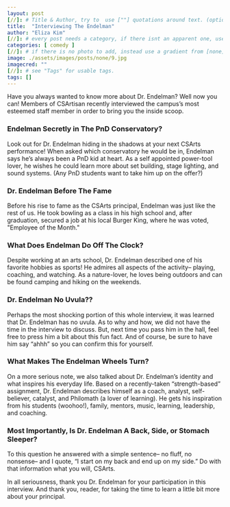 ```yaml
---
layout: post
[//]: # Title & Author, try to  use [""] quotations around text. (optional, just formality).
title:  "Interviewing The Endelman"
author: "Eliza Kim"
[//]: # every post needs a category, if there isnt an apparent one, use [misc].
categories: [ comedy ]
[//]: # if there is no photo to add, instead use a gradient from [none] folder by picking a number from 1-10. (all gradients are .jpg)
image: ./assets/images/posts/none/9.jpg
imagecred: ""
[//]: # see "Tags" for usable tags.
tags: []
---
```


Have you always wanted to know more about Dr. Endelman? Well
now you can! Members of CSArtisan recently interviewed the
campus’s most esteemed staff member in order to bring you the
inside scoop.

### Endelman Secretly in The PnD Conservatory?

Look out for Dr. Endelman hiding in the shadows at your next CSArts performance! When asked which conservatory he would be in, Endelman says he’s always been a PnD kid at heart. As a self appointed power-tool lover, he wishes he could learn more about set building, stage lighting, and sound systems. (Any PnD students want to take him up on the offer?)

### Dr. Endelman Before The Fame

Before his rise to fame as the CSArts principal, Endelman was just like the rest of us. He took bowling as a class in his high school and, after graduation, secured a job at his local Burger King, where he was voted, "Employee of the Month." 

### What Does Endelman Do Off The Clock?

Despite working at an arts school, Dr. Endelman described one of his favorite hobbies as sports! He admires all aspects of the activity– playing, coaching, and watching. As a nature-lover, he loves being outdoors and can be found camping and hiking on the weekends.

### Dr. Endelman No Uvula??

Perhaps the most shocking portion of this whole interview, it was learned that Dr. Endelman has no uvula. As to why and how, we did not have the time in the interview to discuss. But, next time you pass him in the hall, feel free to press him a bit about this fun fact. And of course, be sure to have him say “ahhh” so you can confirm this for yourself.

### What Makes The Endelman Wheels Turn?

On a more serious note, we also talked about Dr. Endelman’s identity and what inspires his everyday life. Based on a recently-taken “strength-based” assignment, Dr. Endelman describes himself as a coach, analyst, self-believer, catalyst, and Philomath (a lover of learning). He gets his inspiration from his students (woohoo!), family, mentors, music, learning, leadership, and coaching.

### Most Importantly, Is Dr. Endelman A Back, Side, or Stomach Sleeper?

To this question he answered with a simple sentence– no fluff, no nonsense– and I quote, “I start on my back and end up on my side.” Do with that information what you will, CSArts.

In all seriousness, thank you Dr. Endelman for your participation in this interview. And thank you, reader, for taking the time to learn a little bit more about your principal.